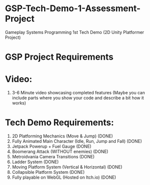 # GSP-Tech-Demo-1-Assessment-Project
Gameplay Systems Programming 1st Tech Demo (2D Unity Platformer Project)

# GSP Project Requirements

# Video:
1. 3-6 Minute video showcasing completed features (Maybe you can include parts where you show your code and describe a bit how it works)

# Tech Demo Requirements:
1. 2D Platforming Mechanics (Move & Jump) (DONE)
2. Fully Animated Main Character (Idle, Run, Jump and Fall) (DONE)
3. Jetpack Powerup + Fuel Gauge (DONE)
4. Boomerang Attack (WITHOUT enemies) (DONE)
5. Metroidvania Camera Transitions (DONE)
6. Ladder System (DONE)
7. Moving Platform System (Vertical & Horizontal) (DONE)
8. Collapsible Platform System (DONE)
9. Fully playable on WebGL (Hosted on Itch.io) (DONE)
